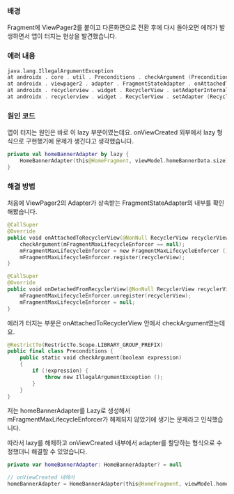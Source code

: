 ### 배경

Fragment에 ViewPager2를 붙이고 다른화면으로 전환 후에 다시 돌아오면 에러가 발생하면서 앱이 터지는 현상을 발견했습니다.

### 에러 내용

```kotlin
java.lang.IllegalArgumentException
at androidx . core . util . Preconditions . checkArgument (Preconditions.java:38)
at androidx . viewpager2 . adapter . FragmentStateAdapter . onAttachedToRecyclerView (FragmentStateAdapter.java:132)
at androidx . recyclerview . widget . RecyclerView . setAdapterInternal (RecyclerView.java:1243)
at androidx . recyclerview . widget . RecyclerView . setAdapter (RecyclerView.java:1194)
```

### 원인 코드

앱이 터지는 원인은 바로 이 lazy 부분이였는데요. onViewCreated 외부에서 lazy 형식으로 구현했기에 문제가 생긴다고 생각했습니다.

```kotlin
private val homeBannerAdapter by lazy {
    HomeBannerAdapter(this@HomeFragment, viewModel.homeBannerData.size)
}
```

### 해결 방법

처음에 ViewPager2의 Adapter가 상속받는 FragmentStateAdapter의 내부를 확인해봤습니다.

```kotlin
@CallSuper
@Override
public void onAttachedToRecyclerView(@NonNull RecyclerView recyclerView) {
    checkArgument(mFragmentMaxLifecycleEnforcer == null);
    mFragmentMaxLifecycleEnforcer = new FragmentMaxLifecycleEnforcer ();
    mFragmentMaxLifecycleEnforcer.register(recyclerView);
}

@CallSuper
@Override
public void onDetachedFromRecyclerView(@NonNull RecyclerView recyclerView) {
    mFragmentMaxLifecycleEnforcer.unregister(recyclerView);
    mFragmentMaxLifecycleEnforcer = null;
}
```

에러가 터지는 부분은 onAttachedToRecyclerView 안에서 checkArgument였는데요.

```kotlin
@RestrictTo(RestrictTo.Scope.LIBRARY_GROUP_PREFIX)
public final class Preconditions {
    public static void checkArgument(boolean expression)
    {
        if (!expression) {
            throw new IllegalArgumentException ();
        }
    }
}
```

저는 homeBannerAdapter를 Lazy로 생성해서 mFragmentMaxLifecycleEnforcer가 해제되지 않았기에 생기는 문제라고 인식했습니다.

따라서 lazy를 해제하고 onViewCreated 내부에서 adapter를 할당하는 형식으로 수정했더니 해결할 수 있었습니다.

```kotlin
private var homeBannerAdapter: HomeBannerAdapter? = null

// onViewCreated 내에서
homeBannerAdapter = HomeBannerAdapter(this@HomeFragment, viewModel.homeBannerData.size)
```
